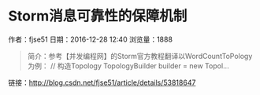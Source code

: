 # Storm消息可靠性的保障机制
作者：fjse51
日期：2016-12-28 12:40
浏览量：1888
> 简介：参考【并发编程网】的Storm官方教程翻译以WordCountToPology为例： // 构造Topology
        TopologyBuilder builder = new Topol...

 链接：http://blog.csdn.net/fjse51/article/details/53818647
